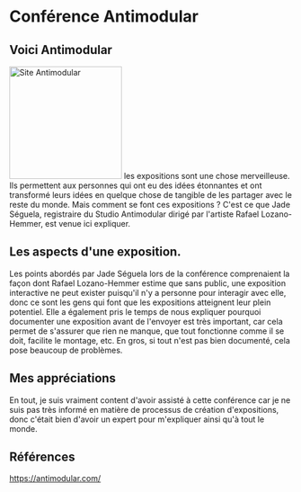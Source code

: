 # Conférence Antimodular

## Voici Antimodular
<img src="medias/site_antimodular.png" alt="Site Antimodular" width="200">
les expositions sont une chose merveilleuse. Ils permettent aux personnes qui ont eu des idées étonnantes et ont transformé leurs idées en quelque chose de tangible de les partager avec le reste du monde. Mais comment se font ces expositions ? C'est ce que Jade Séguela, registraire du Studio Antimodular dirigé par l'artiste Rafael Lozano-Hemmer, est venue ici expliquer.


## Les aspects d'une exposition.
Les points abordés par Jade Séguela lors de la conférence comprenaient la façon dont Rafael Lozano-Hemmer estime que sans public, une exposition interactive ne peut exister puisqu'il n'y a personne pour interagir avec elle, donc ce sont les gens qui font que les expositions atteignent leur plein potentiel. Elle a également pris le temps de nous expliquer pourquoi documenter une exposition avant de l'envoyer est très important, car cela permet de s'assurer que rien ne manque, que tout fonctionne comme il se doit, facilite le montage, etc. En gros, si tout n'est pas bien documenté, cela pose beaucoup de problèmes.


## Mes appréciations
En tout, je suis vraiment content d'avoir assisté à cette conférence car je ne suis pas très informé en matière de processus de création d'expositions, donc c'était bien d'avoir un expert pour m'expliquer ainsi qu'à tout le monde.

## Références
https://antimodular.com/
